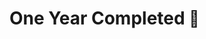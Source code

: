 #                                  One Year Completed <span style='font-size:25px;'>&#128150;</span>
